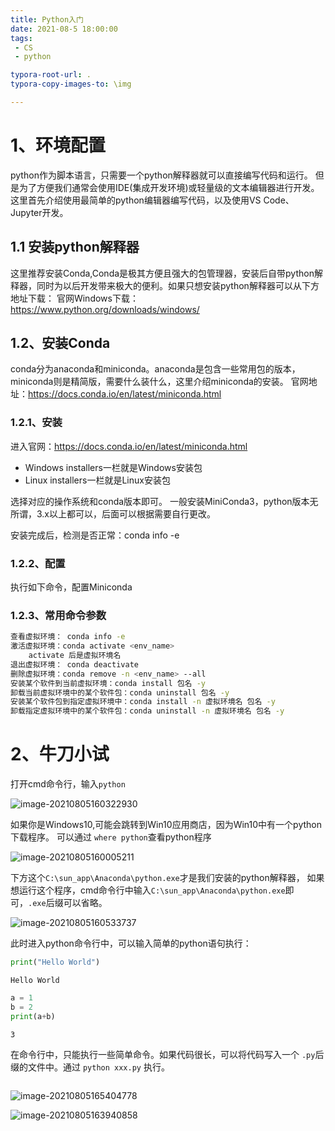 ```yaml
---
title: Python入门
date: 2021-08-5 18:00:00
tags:
 - CS
 - python

typora-root-url: .
typora-copy-images-to: \img

---
```




# 1、环境配置

python作为脚本语言，只需要一个python解释器就可以直接编写代码和运行。
但是为了方便我们通常会使用IDE(集成开发环境)或轻量级的文本编辑器进行开发。
这里首先介绍使用最简单的python编辑器编写代码，以及使用VS Code、Jupyter开发。

## 1.1 安装python解释器

这里推荐安装Conda,Conda是极其方便且强大的包管理器，安装后自带python解释器，同时为以后开发带来极大的便利。如果只想安装python解释器可以从下方地址下载：
官网Windows下载：https://www.python.org/downloads/windows/

## 1.2、安装Conda

conda分为anaconda和miniconda。anaconda是包含一些常用包的版本，miniconda则是精简版，需要什么装什么，这里介绍miniconda的安装。
官网地址：https://docs.conda.io/en/latest/miniconda.html

### 1.2.1、安装

进入官网：https://docs.conda.io/en/latest/miniconda.html

+ Windows installers一栏就是Windows安装包
+ Linux installers一栏就是Linux安装包

选择对应的操作系统和conda版本即可。
一般安装MiniConda3，python版本无所谓，3.x以上都可以，后面可以根据需要自行更改。

安装完成后，检测是否正常：conda info -e

### 1.2.2、配置

执行如下命令，配置Miniconda

### 1.2.3、常用命令参数

``` bash
查看虚拟环境： conda info -e
激活虚拟环境：conda activate <env_name>
	activate 后是虚拟环境名
退出虚拟环境： conda deactivate
删除虚拟环境：conda remove -n <env_name> --all
安装某个软件到当前虚拟环境：conda install 包名 -y
卸载当前虚拟环境中的某个软件包：conda uninstall 包名 -y
安装某个软件包到指定虚拟环境中：conda install -n 虚拟环境名 包名 -y
卸载指定虚拟环境中的某个软件包：conda uninstall -n 虚拟环境名 包名 -y
```

# 2、牛刀小试

打开cmd命令行，输入`python`

![image-20210805160322930](D:\OneDrive\jupyter\images\image-20210805160322930.png)

如果你是Windows10,可能会跳转到Win10应用商店，因为Win10中有一个python下载程序。
可以通过 `where python`查看python程序

![image-20210805160005211](D:\OneDrive\jupyter\images\image-20210805160005211.png)

下方这个`C:\sun_app\Anaconda\python.exe`才是我们安装的python解释器，
如果想运行这个程序，cmd命令行中输入`C:\sun_app\Anaconda\python.exe`即可，`.exe`后缀可以省略。

![image-20210805160533737](D:\OneDrive\jupyter\images\image-20210805160533737.png)

此时进入python命令行中，可以输入简单的python语句执行：


```python
print("Hello World")
```

    Hello World



```python
a = 1
b = 2
print(a+b)
```

    3


在命令行中，只能执行一些简单命令。如果代码很长，可以将代码写入一个 `.py`后缀的文件中。通过 `python xxx.py` 执行。


```python

```

![image-20210805165404778](D:\OneDrive\jupyter\images\image-20210805165404778.png)





![image-20210805163940858](/images/image-20210805163940858.png)